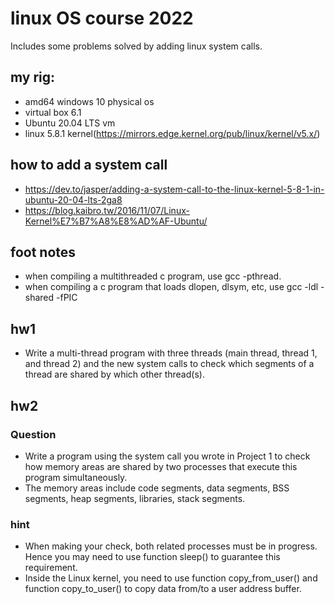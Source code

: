 # linux OS course 2022
Includes some problems solved by adding linux system calls.
## my rig:
- amd64 windows 10 physical os
- virtual box 6.1
- Ubuntu 20.04 LTS vm
- linux 5.8.1 kernel(https://mirrors.edge.kernel.org/pub/linux/kernel/v5.x/)

## how to add a system call
- https://dev.to/jasper/adding-a-system-call-to-the-linux-kernel-5-8-1-in-ubuntu-20-04-lts-2ga8
- https://blog.kaibro.tw/2016/11/07/Linux-Kernel%E7%B7%A8%E8%AD%AF-Ubuntu/

## foot notes
- when compiling a multithreaded c program, use gcc -pthread.
- when compiling a c program that loads dlopen, dlsym, etc, use gcc -ldl -shared -fPIC
## hw1
- Write a multi-thread program with three threads (main thread, thread 1, and thread 2) and the new system calls to check which segments of a thread are shared by which other thread(s).
## hw2 
### Question
- Write a program using the system call you wrote in Project 1 to check how memory areas are shared by two processes that execute this program simultaneously.
- The memory areas include code segments, data segments, BSS segments, heap segments, libraries, stack segments.
### hint
- When making your check, both related processes must be in progress. Hence you may need to use function sleep() to guarantee this requirement.
- Inside the Linux kernel, you need to use function copy_from_user() and function copy_to_user() to copy data from/to a user address buffer.
